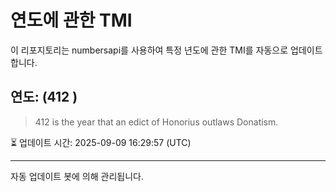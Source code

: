 
# 연도에 관한 TMI

이 리포지토리는 numbersapi를 사용하여 특정 년도에 관한 TMI를 자동으로 업데이트합니다.

## 연도: (412 )
> 412 is the year that an edict of Honorius outlaws Donatism.

⏳ 업데이트 시간: 2025-09-09 16:29:57 (UTC)

---
자동 업데이트 봇에 의해 관리됩니다.
